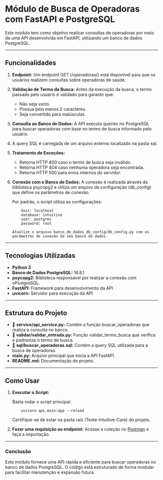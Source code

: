# Módulo de Busca de Operadoras com FastAPI e PostgreSQL

Este módulo tem como objetivo realizar consultas de operadoras por meio de uma API desenvolvida em FastAPI, utilizando um banco de dados PostgreSQL.

---

## Funcionalidades

1. **Endpoint:** Um endpoint GET (/operadoras/) está disponível para que os usuários realizem consultas sobre operadoras de saúde.

2. **Validação de Termo de Busca:** Antes da execução da busca, o termo passado pelo usuário é validado para garantir que:
    - Não seja vazio.
    - Possua pelo menos 2 caracteres.
    - Seja convertido para maiúsculas.

3. **Consulta ao Banco de Dados:** A API executa queries no PostgreSQL para buscar operadoras com base no termo de busca informado pelo usuário.

4. A query SQL é carregada de um arquivo externo localizado na pasta sql.

5. **Tratamento de Exceções:**
    - Retorna HTTP 400 caso o termo de busca seja inválido.
    - Retorna HTTP 404 caso nenhuma operadora seja encontrada.
    - Retorna HTTP 500 para erros internos do servidor.

6. **Conexão com o Banco de Dados:** A conexão é realizada através da biblioteca psycopg2 e utiliza um arquivo de configuração (db_config) que define os parâmetros de conexão.

    Por padrão, o script utiliza as configurações:

    ```
        host: localhost
        database: intuitive
        user: postgres
        password: root
    ```

    `
        Atualize o arquivo banco_de_dados_db_config/db_config.py com os parâmetros de conexão do seu banco de dados.
    `

---

## Tecnologias Utilizadas

- **Python 3**
- **Banco de Dados PostgreSQL:** 16.8.1
- **psycopg2:** Biblioteca responsável por realizar a conexão com oPostgreSQL.
- **FastAPI:** Framework para desenvolvimento da API
- **uvicorn:** Servidor para execução da API

---

## Estrutura do Projeto

- 📁 **service/api_service.py:** Contém a função buscar_operadoras que realiza a consulta no banco.
- 📁 **validar/validar_entrada.py:** Função validar_termo_busca que verifica e padroniza o termo de busca.
- 📁 **sql/buscar_operadoras.sql:** Contém a query SQL utilizada para a busca de operadoras.
- **main.py:** Arquivo principal que inicia a API FastAPI.
- **README.md:** Documentação do projeto.

---

## Como Usar

1. **Executar o Script:**

    Basta rodar o script principal:

    ```
        uvicorn api.main:app --reload
    ```
    Certifique-se de estar na pasta raiz (Teste-Intuitive-Care) do projeto.

2. **Fazer uma requisição ao endpoint:**
    Acesse a coleção no [Postman](/Postman) e faça a importação.

---


### Conclusão

Este módulo fornece uma API rápida e eficiente para buscar operadoras no banco de dados PostgreSQL. O código está estruturado de forma modular para facilitar manutenção e expansão futura.